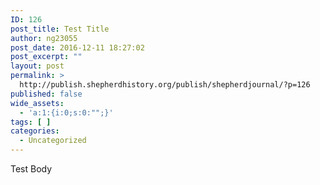 ```yaml
---
ID: 126
post_title: Test Title
author: ng23055
post_date: 2016-12-11 18:27:02
post_excerpt: ""
layout: post
permalink: >
  http://publish.shepherdhistory.org/publish/shepherdjournal/?p=126
published: false
wide_assets:
  - 'a:1:{i:0;s:0:"";}'
tags: [ ]
categories:
  - Uncategorized
---
```

Test Body<img src="http://t.sidekickopen68.com/e1t/o/5/f18dQhb0S7ks8dDMPbW2n0x6l2B9gXrN7sKj6v4dZ0vW3LQ79R3MqtZWW2zq5gT2zlZNzW2qmWyv1k1H6H0?si=4866256693624832&amp;pi=d90c51f6-c35c-40b0-95ef-ac925f456f87" height="1" width="1" alt="f18dQhb0S7ks8dDMPbW2n0x6l2B9gXrN7sKj6v4dZ0vW3LQ79R3MqtZWW2zq5gT2zlZNzW2qmWyv1k1H6H0?si=4866256693624832&amp;pi=d90c51f6-c35c-40b0-95ef-ac925f456f87" />